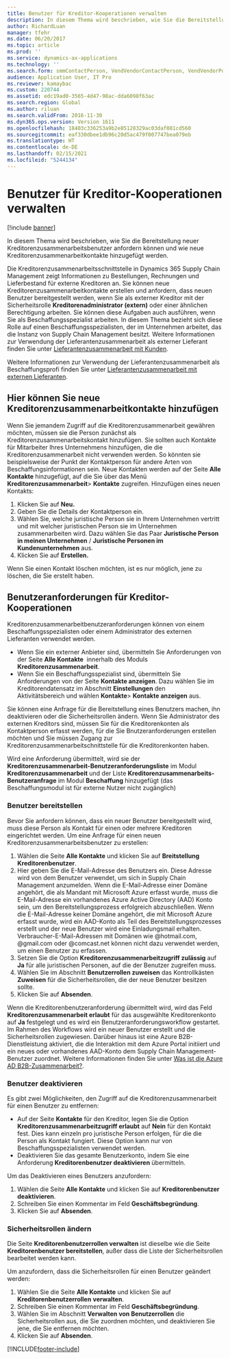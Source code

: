```yaml
---
title: Benutzer für Kreditor-Kooperationen verwalten
description: In diesem Thema wird beschrieben, wie Sie die Bereitstellung neuer Kreditorenzusammenarbeitsbenutzer anfordern können und wie neue Kreditorenzusammenarbeitkontakte hinzugefügt werden.
author: RichardLuan
manager: tfehr
ms.date: 06/20/2017
ms.topic: article
ms.prod: ''
ms.service: dynamics-ax-applications
ms.technology: ''
ms.search.form: smmContactPerson, VendVendorContactPerson, VendVendorPortalUser
audience: Application User, IT Pro
ms.reviewer: kamaybac
ms.custom: 220744
ms.assetid: edc19ad0-3565-4d47-98ac-dda6098f63ac
ms.search.region: Global
ms.author: riluan
ms.search.validFrom: 2016-11-30
ms.dyn365.ops.version: Version 1611
ms.openlocfilehash: 18403c336253a9b2e85128329ac03daf081cd560
ms.sourcegitcommit: eaf330dbee1db96c20d5ac479f007747bea079eb
ms.translationtype: HT
ms.contentlocale: de-DE
ms.lasthandoff: 02/15/2021
ms.locfileid: "5244134"
---
```

# <a name="manage-vendor-collaboration-users"></a>Benutzer für Kreditor-Kooperationen verwalten

[!include [banner](../includes/banner.md)]

In diesem Thema wird beschrieben, wie Sie die Bereitstellung neuer Kreditorenzusammenarbeitsbenutzer anfordern können und wie neue Kreditorenzusammenarbeitkontakte hinzugefügt werden. 

Die Kreditorenzusammenarbeitsschnittstelle in Dynamics 365 Supply Chain Management zeigt Informationen zu Bestellungen, Rechnungen und Lieferbestand für externe Kreditoren an. Sie können neue Kreditorenzusammenarbeitkontakte erstellen und anfordern, dass neuen Benutzer bereitgestellt werden, wenn Sie als externer Kreditor mit der Sicherheitsrolle **Kreditorenadministrator (extern)** oder einer ähnlichen Berechtigung arbeiten. Sie können diese Aufgaben auch ausführen, wenn Sie als Beschaffungsspezialist arbeiten. In diesem Thema bezieht sich diese Rolle auf einen Beschaffungsspezialisten, der im Unternehmen arbeitet, das die Instanz von Supply Chain Management besitzt. Weitere Informationen zur Verwendung der Lieferantenzusammenarbeit als externer Lieferant finden Sie unter [Lieferantenzusammenarbeit mit Kunden](vendor-collaboration-work-customers-dynamics-365-operations.md).  

Weitere Informationen zur Verwendung der Lieferantenzusammenarbeit als Beschaffungsprofi finden Sie unter [Lieferantenzusammenarbeit mit externen Lieferanten](vendor-collaboration-work-external-vendors.md).

## <a name="add-new-vendor-collaboration-contacts"></a>Hier können Sie neue Kreditorenzusammenarbeitkontakte hinzufügen
Wenn Sie jemandem Zugriff auf die Kreditorenzusammenarbeit gewähren möchten, müssen sie die Person zunächst als Kreditorenzusammenarbeitskontakt hinzufügen. Sie sollten auch Kontakte für Mitarbeiter Ihres Unternehmens hinzufügen, die die Kreditorenzusammenarbeit nicht verwenden werden. So könnten sie beispielsweise der Punkt der Kontaktperson für andere Arten von  Beschaffungsinformationen sein. Neue Kontakten werden auf der Seite **Alle Kontakte** hinzugefügt, auf die Sie über das Menü **Kreditorenzusammenarbeit**&gt; **Kontakte** zugreifen. Hinzufügen eines neuen Kontakts:

1.  Klicken Sie auf **Neu.**
2.  Geben Sie die Details der Kontaktperson ein.
3.  Wählen Sie, welche juristische Person sie in Ihrem Unternehmen vertritt und mit welcher juristischen Person sie im Unternehmen zusammenarbeiten wird. Dazu wählen Sie das Paar **Juristische Person in meinen Unternehmen** / **Juristische Personen im Kundenunternehmen** aus.
4.  Klicken Sie auf **Erstellen.**

Wenn Sie einen Kontakt löschen möchten, ist es nur möglich, jene zu löschen, die Sie erstellt haben.

## <a name="vendor-collaboration-user-requests"></a>Benutzeranforderungen für Kreditor-Kooperationen
Kreditorenzusammenarbeitbenutzeranforderungen können von einem Beschaffungsspezialisten oder einem Administrator des externen Lieferanten verwendet werden.

-   Wenn Sie ein externer Anbieter sind, übermitteln Sie Anforderungen von der Seite **Alle Kontakte**  innerhalb des Moduls **Kreditorenzusammenarbeit**.
-   Wenn Sie ein Beschaffungsspezialist sind, übermitteln Sie Anforderungen von der Seite **Kontakte anzeigen**. Dazu wählen Sie im Kreditorendatensatz im Abschnitt **Einstellungen** den Aktivitätsbereich und wählen **Kontakte**&gt; **Kontakte anzeigen** aus.

Sie können eine Anfrage für die Bereitstellung eines Benutzers machen, ihn deaktivieren oder die Sicherheitsrollen ändern. Wenn Sie Administrator des externen Kreditors sind, müssen Sie für die Kreditorenkonten als Kontaktperson erfasst werden, für die Sie Bnutzeranforderungen erstellen möchten und Sie müssen Zugang zur Kreditorenzusammenarbeitschnittstelle für die Kreditorenkonten haben.  

Wird eine Anforderung übermittelt, wird sie der **Kreditorenzusammenarbeit-Benutzeranforderungsliste** im Modul **Kreditorenzusammenarbeit** und der Liste **Kreditorenzusammenarbeits-Benutzeranfrage**  im Modul **Beschaffung** hinzugefügt (das Beschaffungsmodul ist für externe Nutzer nicht zugänglich)

### <a name="provision-a-user"></a>Benutzer bereitstellen

Bevor Sie anfordern können, dass ein neuer Benutzer bereitgestellt wird, muss diese Person als Kontakt für einen oder mehrere Kreditoren eingerichtet werden. Um eine Anfrage für einen neuen Kreditorenzusammenarbeitsbenutzer zu erstellen:

1. Wählen die Seite **Alle Kontakte** und klicken Sie auf **Breitstellung Kreditorenbenutzer**.
2. Hier geben Sie die E-Mail-Adresse des Benutzers ein. Diese Adresse wird von dem Benutzer verwendet, um sich in Supply Chain Management anzumelden. Wenn die E-Mail-Adresse einer Domäne angehört, die als Mandant mit Microsoft Azure erfasst wurde, muss die E-Mail-Adresse ein vorhandenes Azure Active Directory (AAD) Konto sein, um den Bereitstellungsprozess erfolgreich abzuschließen. Wenn die E-Mail-Adresse keiner Domäne angehört, die mit Microsoft Azure erfasst wurde, wird ein AAD-Konto als Teil des Bereitstellungsprozesses erstellt und der neue Benutzer wird eine Einladungsmail erhalten. Verbraucher-E-Mail-Adressen mit Domänen wie @hotmail.com, @gmail.com oder @comcast.net können nicht dazu verwendet werden, um einen Benutzer zu erfassen.
3. Setzen Sie die Option **Kreditorenzusammenarbeitzugriff zulässig** auf **Ja** für alle juristischen Personen, auf die der Benutzer zugreifen muss.
4. Wählen Sie im Abschnitt **Benutzerrollen zuweisen** das Kontrollkästen **Zuweisen** für die Sicherheitsrollen, die der neue Benutzer besitzen sollte.
5. Klicken Sie auf **Absenden**.

Wenn die Kreditorenbenutzeranforderung übermittelt wird, wird das Feld **Kreditorenzusammenarbeit erlaubt** für das ausgewählte Kreditorenkonto auf **Ja** festgelegt und es wird ein Benutzeranforderungsworkflow gestartet. Im Rahmen des Workflows wird ein neuer Benutzer erstellt und die Sicherheitsrollen zugewiesen. Darüber hinaus ist eine Azure B2B-Dienstleistung aktiviert, die die Interaktion mit dem Azure Portal initiiert und ein neues oder vorhandenes AAD-Konto dem Supply Chain Management-Benutzer zuordnet. Weitere Informationen finden Sie unter [Was ist die Azure AD B2B-Zusammenarbeit?](https://docs.microsoft.com/azure/active-directory/active-directory-b2b-what-is-azure-ad-b2b).

### <a name="inactivate-a-user"></a>Benutzer deaktivieren

Es gibt zwei Möglichkeiten, den Zugriff auf die Kreditorenzusammenarbeit für einen Benutzer zu entfernen:

-   Auf der Seite **Kontakte** für den Kreditor, legen Sie die Option **Kreditorenzusammenarbeitzugriff erlaubt** auf **Nein** für den Kontakt fest. Dies kann einzeln pro juristische Person erfolgen, für die die Person als Kontakt fungiert. Diese Option kann nur von Beschaffungsspezialisten verwendet werden.
-   Deaktivieren Sie das gesamte Benutzerkonto, indem Sie eine Anforderung **Kreditorenbenutzer deaktivieren** übermitteln.

Um das Deaktivieren eines Benutzers anzufordern:

1.  Wählen die Seite **Alle Kontakte** und klicken Sie auf **Kreditorenbenutzer** **deaktivieren**.
2.  Schreiben Sie einen Kommentar im Feld **Geschäftsbegründung**.
3.  Klicken Sie auf **Absenden**.

### <a name="modify-security-roles"></a>Sicherheitsrollen ändern

Die Seite **Kreditorenbenutzerrollen verwalten** ist dieselbe wie die Seite **Kreditorenbenutzer bereitstellen**, außer dass die Liste der Sicherheitsrollen bearbeitet werden kann.  

Um anzufordern, dass die Sicherheitsrollen für einen Benutzer geändert werden:

1.  Wählen Sie die Seite **Alle Kontakte** und klicken Sie auf **Kreditorenbenutzerrollen** **verwalten**.
2.  Schreiben Sie einen Kommentar im Feld **Geschäftsbegründung**.
3.  Wählen Sie im Abschnitt **Verwalten von Benutzerrollen** die Sicherheitsrollen aus, die Sie zuordnen möchten, und deaktivieren Sie jene, die Sie entfernen möchten.
4.  Klicken Sie auf **Absenden**.






[!INCLUDE[footer-include](../../includes/footer-banner.md)]